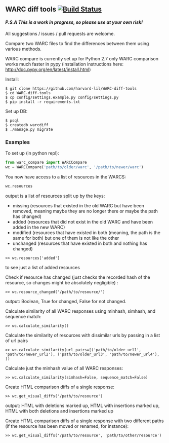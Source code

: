 ## WARC diff tools   [![Build Status](https://travis-ci.org/harvard-lil/WARC-diff-tools.svg?branch=master)](https://travis-ci.org/harvard-lil/WARC-diff-tools)
#### *P.S.A This is a work in progress, so please use at your own risk!*

All suggestions / issues / pull requests are welcome.

Compare two WARC files to find the differences between them using various methods.

WARC compare is currently set up for Python 2.7 only
WARC comparison works much faster in pypy (installation instructions here: http://doc.pypy.org/en/latest/install.html)

Install:
```
$ git clone https://github.com/harvard-lil/WARC-diff-tools
$ cd WARC-diff-tools
$ cp config/settings.example.py config/settings.py
$ pip install -r requirements.txt
```


Set up DB:
```
$ psql
$ createdb warcdiff
$ ./manage.py migrate
```

### Examples
To set up (in python repl):
```python
from warc_compare import WARCCompare
wc = WARCCompare('path/to/older/warc', '/path/to/newer/warc')
```

You now have access to a list of resources in the WARCS:
```python
wc.resources
```
output is a list of resources split up by the keys:
- missing (resources that existed in the old WARC but have been removed, meaning maybe they are no longer there or maybe the path has changed)
- added (resources that did not exist in the old WARC and have been added in the new WARC)
- modified (resources that have existed in both (meaning, the path is the same for both) but one of them is not like the other
- unchanged (resources that have existed in both and nothing has changed)

```
>> wc.resources['added']
```
to see just a list of added resources

Check if resource has changed (just checks the recorded hash of the resource, so changes might be absolutely negligible) :
```
>> wc.resource_changed('/path/to/resource/')
```
output: Boolean, True for changed, False for not changed.

Calculate similarity of all WARC responses using minhash, simhash, and sequence match:
```
>> wc.calculate_similarity()
```

Calculate the similarity of resources with dissimilar urls by passing in a list of url pairs
```
>> wc.calculate_similarity(url_pairs=[('path/to/older_url1', 'path/to/newer_url2'), ('path/to/older_url3', 'path/to/newer_url4'), ])
```

Calculate just the minhash value of all WARC responses:
```
>> wc.calculate_similarity(simhash=False, sequence_match=False)
```

Create HTML comparison diffs of a single response:
```
>> wc.get_visual_diffs('/path/to/resource')
```
output: HTML with deletions marked up, HTML with insertions marked up, HTML with both deletions and insertions marked up

Create HTML comparison diffs of a single response with two different paths (if the resource has been moved or renamed, for instance):
```
>> wc.get_visual_diffs('/path/to/resource', 'path/to/other/resource')
```




